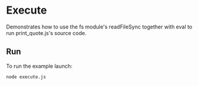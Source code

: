 # Execute

Demonstrates how to use the fs module's readFileSync together with eval to run print_quote.js's source code.

## Run

To run the example launch:

```bash
node execute.js
```
